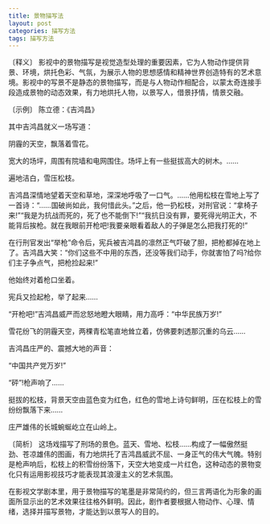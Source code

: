 ```yaml
---
title: 景物描写法
layout: post
categories: 描写方法
tags: 描写方法
---
```


〔释义〕 影视中的景物描写是视觉造型处理的重要因素，它为人物动作提供背景、环境，烘托色彩、气氛，为展示人物的思想感情和精神世界创造特有的艺术意境。影视中的写景不是静态的景物描写，而是与人物动作相配合，以蒙太奇连接手段造成景物的动态效果，有力地烘托人物，以景写人，借景抒情，情景交融。

〔示例〕 陈立德：《吉鸿昌》

其中吉鸿昌就义一场写道：

阴霾的天空，飘落着雪花。

宽大的场坪，周围有院墙和电网围住。场坪上有一些挺拔高大的树木。……

遍地洁白，雪压松枝。

吉鸿昌深情地望着天空和草地，深深地呼吸了一口气。……他用松枝在雪地上写了一首诗：“……国破尚如此，我何惜此头。”之后，他一扔松枝，对刑官说：“拿椅子来!”“我是为抗战而死的，死了也不能倒下!”“我抗日没有罪，要死得光明正大，不能背后挨枪。就在我眼前开枪吧!我要亲眼看着敌人的子弹是怎么把我打死的!”

在行刑官发出“举枪”命令后，宪兵被吉鸿昌的凛然正气吓破了胆，把枪都掉在地上了。吉鸿昌大笑：“你们这些不中用的东西，还没等我们动手，你就害怕了吗?给你们主子争点气，把枪捡起来!”

他始终对着枪口坐着。

宪兵又捡起枪，举了起来……

“开枪吧!”吉鸿昌威严而忿怒地瞪大眼睛，用力高呼：“中华民族万岁!”

雪花纷飞的阴霾天空，两棵青松笔直地耸立着，仿佛要刺透那沉重的乌云……

吉鸿昌庄严的、震撼大地的声音：

“中国共产党万岁!”

“砰”!枪声响了……

挺拔的松枝，背景天空由蓝色变为红色，红色的雪地上诗句鲜明，压在松枝上的雪纷纷飘落下来……

庄严雄伟的长城蜿蜒屹立在山岭上。

〔简析〕 这场戏描写了刑场的景色。蓝天、雪地、松枝……构成了一幅傲然挺劲、苍凉雄伟的图画，有力地烘托了吉鸿昌威武不屈、一身正气的伟大气魄。特别是枪声响后，松枝上的积雪纷纷落下，天空大地变成一片红色，这种动态的景物变化只有运用影视技巧才能表现其浪漫主义的艺术氛围。

在影视文学剧本里，用于景物描写的笔墨是非常简约的，但三言两语化为形象的画面所显示出的艺术效果往往格外鲜明。因此，剧作者要根据人物动作、心理、情绪，选择并描写景物，才能达到以景写人的目的。 